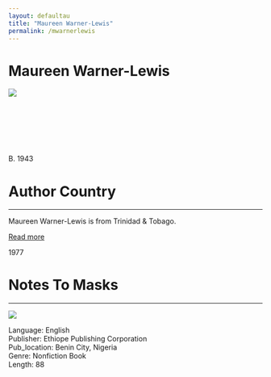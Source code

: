 ```yaml
---
layout: defaultau
title: "Maureen Warner-Lewis"
permalink: /mwarnerlewis
---
```

<!-- partial:index.partial.html -->
<div class="content">
    <h1>Maureen Warner-Lewis</h1>
    <div class="quote">
        <div><img src="https://aalbc.com/author-photos/Maureen-Warner-Lewis.jpg" class="logo"></div>
    </div>
    <div class="timeline">
        <div style="padding-bottom:100px;"></div>
        <div class="block">
            <div class="date right"><p class="right">B. 1943</p></div>
            <div class="dot"></div>
            <div class="left first">
                <h1>Author Country</h1><hr>
            <p>Maureen Warner-Lewis is from Trinidad & Tobago.</p>
                <a href="https://en.wikipedia.org/wiki/Maureen_Warner-Lewis"_blank">Read more</a>
            </div>
        </div>
        <div class="block">
            <div class="date left"><p class="left">1977</p></div>
            <div class="dot"></div>
            <div class="right">
                <h1>Notes To Masks</h1><hr>
                <p><img src="https://books.google.dm/books/content?id=Zfw8AAAAIAAJ&printsec=frontcover&img=1&zoom=1&imgtk=AFLRE73k4VJmZaf1vAqxz0aydFo-jvE4nwW33biOPXfV-Gi7DdDu7RyEVKbIVWm-v5_IhQKBHQv7ksJks4_KFV89gCdbfaJJ42awG7e-l_M9imfju6TMv_l67PbGsM2wfXGfEkVZebJ4"></p>
                <p>       
		    Language: English<br/>
                Publisher: Ethiope Publishing Corporation<br/>
                Pub_location: Benin City, Nigeria<br/>
                Genre: Nonfiction Book<br/>
                Length: 88<br/>                   </p>
            </div>
        </div>
	 